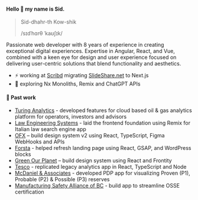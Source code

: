 #### Hello 👋 my name is Sid.

> Sid-dhahr-th Kow-shik 
>
> /sɪdˈhɑrθ ˈkaʊʃɪk/

Passionate web developer with 8 years of experience in creating exceptional digital experiences. Expertise in Angular, React, and Vue, combined with a keen eye for design and user experience focused on delivering user-centric solutions that blend functionality and aesthetics.

- ⚡️ working at [Scribd](https://www.scribd.com) migrating [SlideShare.net](https://www.slideshare.net) to Next.js
- 🔭 exploring Nx Monoliths, Remix and ChatGPT APIs

#### 🌱 Past work


- [Turing Analytics](https://turinganalytics.net) - developed features for cloud based oil & gas analytics platform for operators, investors and advisors
- [Law Engineering Systems](https://ingegneriadeldiritto.it/) - laid the frontend foundation using Remix for Italian law search engine app
- [OFX](https://www.ofx.com/en-au/) – build design system v2 using React, TypeScript, Figma WebHooks and APIs
- [Forsta](https://www.forsta.com/) - helped refresh landing page using React, GSAP, and WordPress blocks
- [Green Our Planet](https://greenourplanet.org/hydroponics/) – build design system using React and Frontity
- [Tesco](https://www.tesco.com/) - replicated legacy analytics app in React, TypeScript and Node
- [McDaniel & Associates](https://www.mcdan.com/) - developed PDP app for visualizing Proven (P1), Probable (P2) & Possible (P3) reserves
- [Manufacturing Safety Alliance of BC](https://safetyalliancebc.ca/) - build app to streamline OSSE certification
